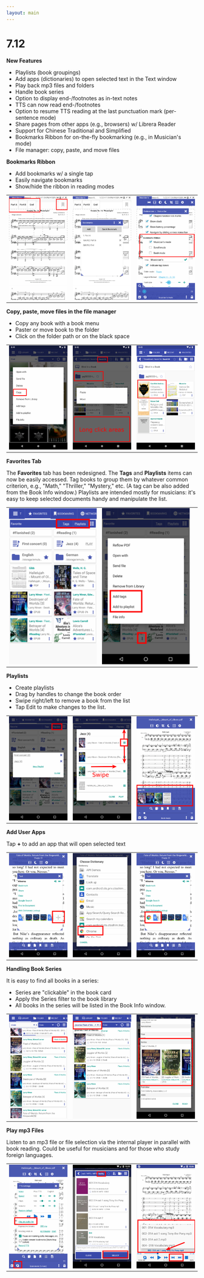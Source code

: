 ```yaml
---
layout: main
---
```


# 7.12

**New Features**

* Playlists (book groupings)
* Add apps (dictionaries) to open selected text in the Text window 
* Play back mp3 files and folders
* Handle book series
* Option to display end-/footnotes as in-text notes
* TTS can now read end-/footnotes
* Option to resume TTS reading at the last punctuation mark (per-sentence mode)
* Share pages from other apps (e.g., browsers) w/ Librera Reader
* Support for Chinese Traditional and Simplified 
* Bookmarks Ribbon for on-the-fly bookmarking (e.g., in Musician's mode)
* File manager: copy, paste, and move files

**Bookmarks Ribbon**

* Add bookmarks w/ a single tap
* Easily navigate bookmarks
* Show/hide the ribbon in reading modes

||||
|-|-|-|
|![](19.png)|![](20.png)|![](21.png)|

**Copy, paste, move files in the file manager**

* Copy any book with a book menu
* Paster or move book to the folder
* Click on the folder path or on the black space

||||
|-|-|-|
|![](16.png)|![](17.png)|![](18.png)|

**Favorites Tab**

The **Favorites** tab has been redesigned. The **Tags** and **Playlists** items can now be easily accessed.
Tag books to group them by whatever common criterion, e.g., "Math," "Thriller," "Mystery," etc. (A tag can be also added from the Book Info window.)
Playlists are intended mostly for musicians: it's easy to keep selected documents handy and manipulate the list.

||||
|-|-|-|
|![](1.png)|![](2.png)||

**Playlists**

* Create playlists
* Drag by handles to change the book order
* Swipe right/left to remove a book from the list
* Tap Edit to make changes to the list.

||||
|-|-|-|
|![](4.png)|![](5.png)|![](6.png)|

**Add User Apps**

Tap **+** to add an app that will open selected text

||||
|-|-|-|
|![](7.png)|![](8.png)|![](9.png)|

**Handling Book Series**

It is easy to find all books in a series:

* Series are "clickable" in the book card
* Apply the Series filter to the book library
* All books in the series will be listed in the Book Info window.

||||
|-|-|-|
|![](10.png)|![](11.png)|![](12.png)|

**Play mp3 Files**

Listen to an mp3 file or file selection via the internal player in parallel with book reading.
Could be useful for musicians and for those who study foreign languages.

||||
|-|-|-|
|![](13.png)|![](14.png)|![](15.png)|


